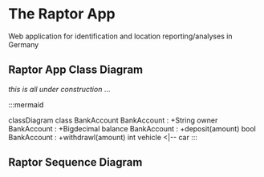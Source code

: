 # The Raptor App

Web application for identification and location reporting/analyses in Germany

## Raptor App Class Diagram

*this is all under construction* ...


:::mermaid

classDiagram
    class BankAccount
    BankAccount : +String owner
    BankAccount : +Bigdecimal balance
    BankAccount : +deposit(amount) bool
    BankAccount : +withdrawl(amount) int
    vehicle <|-- car 
:::

## Raptor Sequence Diagram
